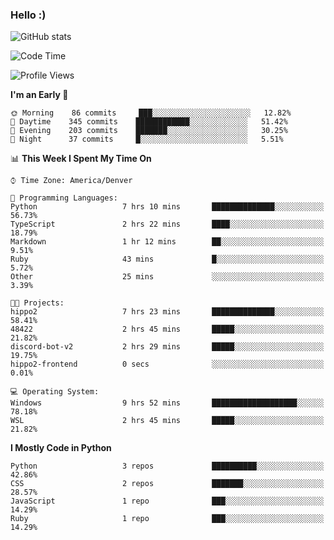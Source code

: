 ### Hello :)

![GitHub stats](https://github-readme-stats.vercel.app/api?username=neverabsolute&count_private=true&include_all_commits=true&bg_color=0D1117&text_color=F3F3F3&title_color=E1E1E1)

<!--START_SECTION:waka-->
![Code Time](http://img.shields.io/badge/Code%20Time-559%20hrs%2053%20mins-blue)

![Profile Views](http://img.shields.io/badge/Profile%20Views-6-blue)

**I'm an Early 🐤** 

```text
🌞 Morning    86 commits     ███░░░░░░░░░░░░░░░░░░░░░░   12.82% 
🌆 Daytime    345 commits    ████████████░░░░░░░░░░░░░   51.42% 
🌃 Evening    203 commits    ███████░░░░░░░░░░░░░░░░░░   30.25% 
🌙 Night      37 commits     █░░░░░░░░░░░░░░░░░░░░░░░░   5.51%

```


📊 **This Week I Spent My Time On** 

```text
⌚︎ Time Zone: America/Denver

💬 Programming Languages: 
Python                   7 hrs 10 mins       ██████████████░░░░░░░░░░░   56.73% 
TypeScript               2 hrs 22 mins       ████░░░░░░░░░░░░░░░░░░░░░   18.79% 
Markdown                 1 hr 12 mins        ██░░░░░░░░░░░░░░░░░░░░░░░   9.51% 
Ruby                     43 mins             █░░░░░░░░░░░░░░░░░░░░░░░░   5.72% 
Other                    25 mins             ░░░░░░░░░░░░░░░░░░░░░░░░░   3.39%

🐱‍💻 Projects: 
hippo2                   7 hrs 23 mins       ██████████████░░░░░░░░░░░   58.41% 
48422                    2 hrs 45 mins       █████░░░░░░░░░░░░░░░░░░░░   21.82% 
discord-bot-v2           2 hrs 29 mins       █████░░░░░░░░░░░░░░░░░░░░   19.75% 
hippo2-frontend          0 secs              ░░░░░░░░░░░░░░░░░░░░░░░░░   0.01%

💻 Operating System: 
Windows                  9 hrs 52 mins       ███████████████████░░░░░░   78.18% 
WSL                      2 hrs 45 mins       █████░░░░░░░░░░░░░░░░░░░░   21.82%

```

**I Mostly Code in Python** 

```text
Python                   3 repos             ██████████░░░░░░░░░░░░░░░   42.86% 
CSS                      2 repos             ███████░░░░░░░░░░░░░░░░░░   28.57% 
JavaScript               1 repo              ███░░░░░░░░░░░░░░░░░░░░░░   14.29% 
Ruby                     1 repo              ███░░░░░░░░░░░░░░░░░░░░░░   14.29%

```



<!--END_SECTION:waka-->
